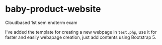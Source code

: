 # baby-product-website
Cloudbased 1st sem endterm exam

I've added the template for creating a new webpage in <code>test.php</code>, use it for faster and easily webapage creation, just add contents using Bootstrap 5.
